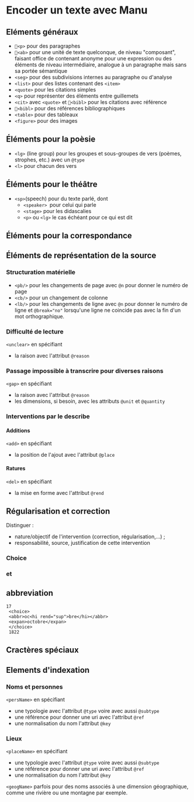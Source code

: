 # Encoder un texte avec Manu

## Eléments généraux
- `<p>` pour des paragraphes  
- `<ab>` pour une unité de texte quelconque, de niveau "composant", faisant office de contenant anonyme pour une expression ou des éléments de niveau intermédiaire, analogue à un paragraphe mais sans sa portée sémantique
- `<seg>` pour des subdivisions internes au paragraphe ou d'analyse
- `<list>` pour des listes  contenant des `<item>`  
- `<quote>` pour les citations simples
- `<q>` pour représenter des éléments entre guillemets  
- `<cit>` avec `<quote>` et `<bibl>` pour les citations avec référence
- `<bibl>` pour des références bibliographiques
- `<table>` pour des tableaux  
- `<figure>` pour des images  

## Éléments pour la poèsie
- `<lg>` (line group) pour les groupes et sous-groupes de vers (poèmes, strophes, etc.) avec un `@type`
- `<l>` pour chacun des vers

## Éléments pour le théâtre
- `<sp>`(speech) pour du texte parlé, dont  
  - `<speaker> `pour celui qui parle  
  - `<stage>` pour les didascalies  
  - `<p>` ou `<lg>` le cas échéant pour ce qui est dit  

## Éléments pour la correspondance

## Éléments de représentation de la source
### Structuration matérielle
- `<pb/>` pour les changements de page avec `@n` pour donner le numéro de page
- `<cb/>` pour un changement de colonne
- `<lb/>` pour les changements de ligne avec `@n` pour donner le numéro de ligne et `@break="no"` lorsqu'une ligne ne coincide pas avec la fin d'un mot orthographique.

### Difficulté de lecture
`<unclear>` en spécifiant
- la raison avec l'attribut `@reason`

### Passage impossible à transcrire pour diverses raisons
`<gap>` en spécifiant
- la raison avec l'attribut `@reason`
- les dimensions, si besoin, avec les attributs `@unit` et `@quantity`

### Interventions par le describe
#### Additions
`<add>` en spécifiant
- la position de l'ajout avec l'attribut `@place`

#### Ratures
`<del>` en spécifiant
- la mise en forme avec l'attribut `@rend`

## Régularisation et correction
Distinguer :
- nature/objectif de l'intervention (correction, régularisation,...) ;
- responsabilité, source, justification de cette intervention

### Choice
### <reg> et <orig>

## abbreviation
```
17
 <choice>
 <abbr>oc<hi rend="sup">bre</hi></abbr>
 <expan>octobre</expan>
 </choice>
 1822
```

## Cractères spéciaux
<g>

## Elements d'indexation
### Noms et personnes
`<persName>` en spécifiant
- une typologie avec l'attribut `@type` voire avec aussi `@subtype`
- une référence pour donner une uri avec l'attribut `@ref`
- une normalisation du nom l'attribut `@key`

### Lieux
`<placeName>` en spécifiant
- une typologie avec l'attribut `@type` voire avec aussi `@subtype`
- une référence pour donner une uri avec l'attribut `@ref`
- une normalisation du nom l'attribut `@key`

`<geogName>` parfois pour des noms associés à une dimension géographique, comme une rivière ou une montagne par exemple.
